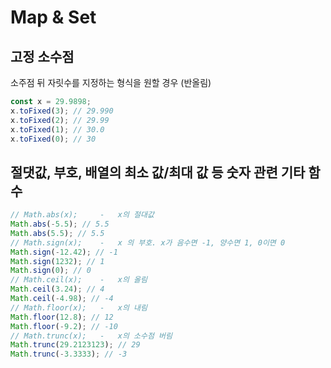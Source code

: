 # Map & Set

## 고정 소수점
소주점 뒤 자릿수를 지정하는 형식을 원할 경우 (반올림)
```js
const x = 29.9898;
x.toFixed(3); // 29.990
x.toFixed(2); // 29.99
x.toFixed(1); // 30.0
x.toFixed(0); // 30
```

## 절댓값, 부호, 배열의 최소 값/최대 값 등 숫자 관련 기타 함수
```js
// Math.abs(x);     -   x의 절대값
Math.abs(-5.5); // 5.5
Math.abs(5.5); // 5.5
// Math.sign(x);    -   x 의 부호. x가 음수면 -1, 양수면 1, 0이면 0
Math.sign(-12.42); // -1
Math.sign(1232); // 1
Math.sign(0); // 0
// Math.ceil(x);    -   x의 올림
Math.ceil(3.24); // 4
Math.ceil(-4.98); // -4
// Math.floor(x);   -   x의 내림
Math.floor(12.8); // 12
Math.floor(-9.2); // -10
// Math.trunc(x);   -   x의 소수점 버림
Math.trunc(29.2123123); // 29
Math.trunc(-3.3333); // -3
```